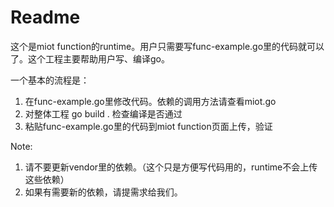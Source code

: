 # Readme

这个是miot function的runtime。用户只需要写func-example.go里的代码就可以了。这个工程主要帮助用户写、编译go。

一个基本的流程是：
1. 在func-example.go里修改代码。依赖的调用方法请查看miot.go
2. 对整体工程 go build . 检查编译是否通过
3. 粘贴func-example.go里的代码到miot function页面上传，验证

Note:
1. 请不要更新vendor里的依赖。（这个只是方便写代码用的，runtime不会上传这些依赖）
2. 如果有需要新的依赖，请提需求给我们。